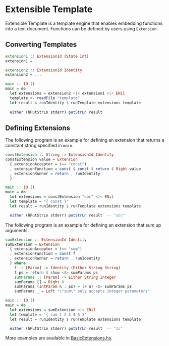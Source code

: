 # Extensible Template

Extensible Template is a template engine that enables embedding functions into a text document.
Functions can be defined by users using `Extension`.


## Converting Templates

```haskell
extension1 :: ExtensionId (State Int)
extension1 = ...

extension2 :: ExtensionId Identity
extension2 = ...

main :: IO ()
main = do
  let extensions = extension2 <|< extension1 <|< ENil
  template <- readFile "template"
  let result = runIdentity $ runTemplate extensions template
  
  either (hPutStrLn stderr) putStrLn result
```


## Defining Extensions

The following program is an example for defining an extension that returns a constant string specified in `main`.

```haskell
constExtension :: String -> ExtensionId Identity
constExtension value = Extension
  { extensionAcceptor = (== "const")
  , extensionFunction = const $ const $ return $ Right value
  , extensionRunner = return . runIdentity
  }

main :: IO ()
main = do
  let extensions = constExtension "abc" <|< ENil
  let template = "{ const }"
  let result = runIdentity $ runTemplate extensions template

  either (hPutStrLn stderr) putStrLn result  -- "abc"
```

The following program is an example for defining an extension that sum up arguments.

```haskell
sumExtension :: ExtensionId Identity
sumExtension = Extension
  { extensionAcceptor = (== "sum")
  , extensionFunction = const f
  , extensionRunner = return . runIdentity
  } where
    f :: [Param] -> Identity (Either String String)
    f ps = return $ show <$> sumParams ps
    sumParams :: [Param] -> Either String Integer
    sumParams [] = Right 0
    sumParams (IntParam n : ps) = (+ n) <$> sumParams ps
    sumParams _ = Left "\"sum\" only accepts integer parameters"

main :: IO ()
main = do
  let extensions = sumExtension <|< ENil
  let template = "{ sum 1 2 3 4 5 }"
  let result = runIdentity $ runTemplate extensions template

  either (hPutStrLn stderr) putStrLn result  -- "15"
```

More examples are available in [BasicExtensions.hs](src/ExtensibleTemplate/BasicExtensions.hs).
